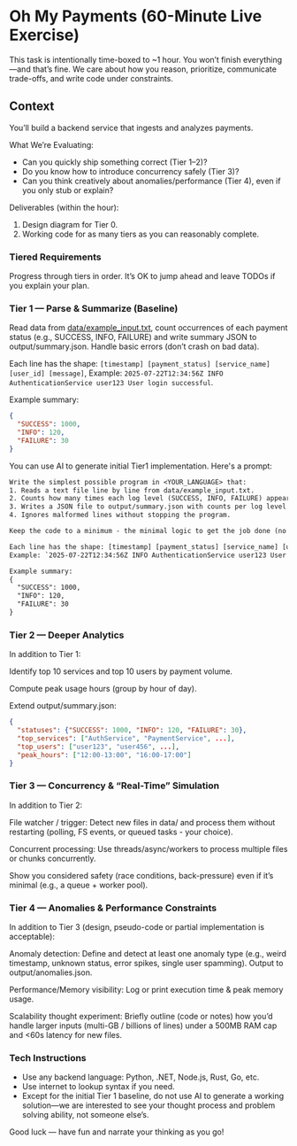 # Oh My Payments (60-Minute Live Exercise)

This task is intentionally time-boxed to ~1 hour. You won’t finish everything—and that’s fine. We care about how you reason, prioritize, communicate trade-offs, and write code under constraints.

## Context

You’ll build a backend service that ingests and analyzes payments.

What We’re Evaluating:

- Can you quickly ship something correct (Tier 1–2)?
- Do you know how to introduce concurrency safely (Tier 3)?
- Can you think creatively about anomalies/performance (Tier 4), even if you only stub or explain?

Deliverables (within the hour):

1. Design diagram for Tier 0.
2. Working code for as many tiers as you can reasonably complete.

### Tiered Requirements

Progress through tiers in order. It’s OK to jump ahead and leave TODOs if you explain your plan.

### Tier 1 — Parse & Summarize (Baseline)

Read data from [data/example_input.txt](./data/example_input.txt), count occurrences of each payment status (e.g., SUCCESS, INFO, FAILURE) and write summary JSON to output/summary.json. Handle basic errors (don’t crash on bad data).

Each line has the shape: `[timestamp] [payment_status] [service_name] [user_id] [message]`, Example: `2025-07-22T12:34:56Z INFO AuthenticationService user123 User login successful`.

Example summary:

```json
{
  "SUCCESS": 1000,
  "INFO": 120,
  "FAILURE": 30
}
```

You can use AI to generate initial Tier1 implementation. Here's a prompt:

```txt
Write the simplest possible program in <YOUR_LANGUAGE> that:
1. Reads a text file line by line from data/example_input.txt.
2. Counts how many times each log level (SUCCESS, INFO, FAILURE) appears.
3. Writes a JSON file to output/summary.json with counts per log level.
4. Ignores malformed lines without stopping the program.

Keep the code to a minimum - the minimal logic to get the job done (no over-engineering, no abstractions, no separation of concerns).

Each line has the shape: [timestamp] [payment_status] [service_name] [user_id] [message]
Example: `2025-07-22T12:34:56Z INFO AuthenticationService user123 User login successful`

Example summary:
{
  "SUCCESS": 1000,
  "INFO": 120,
  "FAILURE": 30
}
```

### Tier 2 — Deeper Analytics

In addition to Tier 1:

Identify top 10 services and top 10 users by payment volume.

Compute peak usage hours (group by hour of day).

Extend output/summary.json:

``` json
{
  "statuses": {"SUCCESS": 1000, "INFO": 120, "FAILURE": 30},
  "top_services": ["AuthService", "PaymentService", ...],
  "top_users": ["user123", "user456", ...],
  "peak_hours": ["12:00-13:00", "16:00-17:00"]
}
```

### Tier 3 — Concurrency & “Real-Time” Simulation

In addition to Tier 2:

File watcher / trigger: Detect new files in data/ and process them without restarting (polling, FS events, or queued tasks - your choice).

Concurrent processing: Use threads/async/workers to process multiple files or chunks concurrently.

Show you considered safety (race conditions, back-pressure) even if it’s minimal (e.g., a queue + worker pool).

### Tier 4 — Anomalies & Performance Constraints

In addition to Tier 3 (design, pseudo-code or partial implementation is acceptable):

Anomaly detection: Define and detect at least one anomaly type (e.g., weird timestamp, unknown status, error spikes, single user spamming). Output to output/anomalies.json.

Performance/Memory visibility: Log or print execution time & peak memory usage.

Scalability thought experiment: Briefly outline (code or notes) how you’d handle larger inputs (multi-GB / billions of lines) under a 500MB RAM cap and <60s latency for new files.

### Tech Instructions

- Use any backend language: Python, .NET, Node.js, Rust, Go, etc.
- Use internet to lookup syntax if you need.
- Except for the initial Tier 1 baseline, do not use AI to generate a working solution—we are interested to see your thought process and problem solving ability, not someone else’s.

Good luck — have fun and narrate your thinking as you go!
